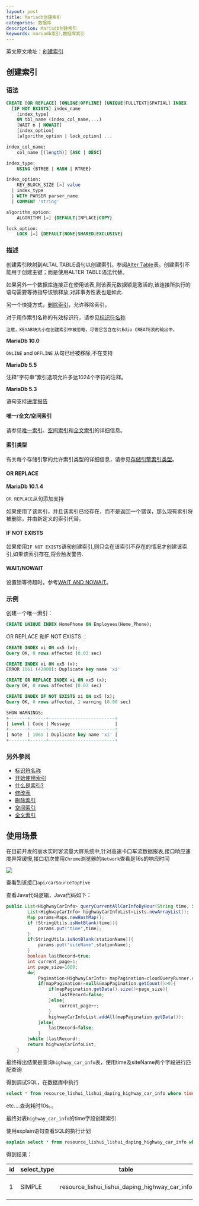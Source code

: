 ```yaml
---
layout: post
title: Mariadb创建索引
categories: 数据库
description: Mariadb创建索引
keywords: mariadb索引,数据库索引
---
```


英文原文地址：[创建索引](https://mariadb.com/kb/en/library/create-index/)

## 创建索引

### 语法

```sql
CREATE [OR REPLACE] [ONLINE|OFFLINE] [UNIQUE|FULLTEXT|SPATIAL] INDEX 
  [IF NOT EXISTS] index_name
    [index_type]
    ON tbl_name (index_col_name,...)
    [WAIT n | NOWAIT]
    [index_option]
    [algorithm_option | lock_option] ...

index_col_name:
    col_name [(length)] [ASC | DESC]

index_type:
    USING {BTREE | HASH | RTREE}

index_option:
    KEY_BLOCK_SIZE [=] value
  | index_type
  | WITH PARSER parser_name
  | COMMENT 'string'

algorithm_option:
    ALGORITHM [=] {DEFAULT|INPLACE|COPY}

lock_option:
    LOCK [=] {DEFAULT|NONE|SHARED|EXCLUSIVE}
```

### 描述

创建索引映射到ALTAL TABLE语句以创建索引。参阅[Alter Table](https://mariadb.com/kb/en/library/alter-table/)表。创建索引不能用于创建主键；而是使用ALTER TABLE语法代替。

如果另外一个数据库连接正在使用该表,则该表元数据锁是激活的,该连接所执行的语句需要等待指导该锁释放,对非事务性表也是如此.

另一个快捷方式，[删除索引](https://mariadb.com/kb/en/library/drop-index/)，允许移除索引。

对于用作索引名称的有效标识符，请参见[标识符名称](https://mariadb.com/kb/en/library/identifier-names/)

```text
注意，KEYAB块大小在创建索引中被忽略，尽管它包含在StEdio CREATE表的输出中。
```

**MariaDb 10.0**

`ONLINE` and `OFFLINE` 从句已经被移除,不在支持

**MariaDb 5.5**

注释“字符串”索引选项允许多达1024个字符的注释。

**MariaDb 5.3**

语句支持[进度报告](https://mariadb.com/kb/en/library/progress-reporting/)

#### 唯一/全文/空间索引

请参见[唯一索引](https://mariadb.com/kb/en/getting-started-with-indexes/#unique-index)、[空间索引](https://mariadb.com/kb/en/spatial-index/)和[全文索引](https://mariadb.com/kb/en/full-text-indexes/)的详细信息。

#### 索引类型

有关每个存储引擎的允许索引类型的详细信息，请参见[存储引擎索引类型](https://mariadb.com/kb/en/storage-engine-index-types/)。

#### OR REPLACE

**MariaDb 10.1.4**

`OR REPLACE`从句添加支持

如果使用了该索引，并且该索引已经存在，而不是返回一个错误，那么现有索引将被删除，并由新定义的索引代替。

#### IF NOT EXISTS

如果使用`IF NOT EXISTS`语句创建索引,则只会在该索引不存在的情况才创建该索引,如果该索引存在,将会触发警告.

#### WAIT/NOWAIT

设置锁等待超时。参考[WAIT AND NOWAIT](https://mariadb.com/kb/en/wait-and-nowait/)。

### 示例

创建一个唯一索引：

```sql
CREATE UNIQUE INDEX HomePhone ON Employees(Home_Phone);
```

OR REPLACE 和IF NOT EXISTS ：

```sql
CREATE INDEX xi ON xx5 (x);
Query OK, 0 rows affected (0.03 sec)

CREATE INDEX xi ON xx5 (x);
ERROR 1061 (42000): Duplicate key name 'xi'

CREATE OR REPLACE INDEX xi ON xx5 (x);
Query OK, 0 rows affected (0.03 sec)

CREATE INDEX IF NOT EXISTS xi ON xx5 (x);
Query OK, 0 rows affected, 1 warning (0.00 sec)

SHOW WARNINGS;
+-------+------+-------------------------+
| Level | Code | Message                 |
+-------+------+-------------------------+
| Note  | 1061 | Duplicate key name 'xi' |
+-------+------+-------------------------+
```

### 另外参阅

- [标识符名称](https://mariadb.com/kb/en/identifier-names/) 
- [开始使用索引](https://mariadb.com/kb/en/getting-started-with-indexes/) 
- [什么是索引?](https://mariadb.com/kb/en/what-is-an-index/) 
- [修改表](https://mariadb.com/kb/en/alter-table/) 
- [删除索引](https://mariadb.com/kb/en/drop-index/) 
- [空间索引](https://mariadb.com/kb/en/spatial-index/) 
- [全文索引](https://mariadb.com/kb/en/full-text-indexes/)

## 使用场景

在目前开发的丽水实时客流量大屏系统中,针对高速卡口车流数据报表,接口响应速度异常缓慢,接口初次使用`Chrome`浏览器的`Network`查看是16s的响应时间

![](/images/blog/mariadb-create-index/1.png)

查看到该接口`api/carSourceTopFive `

查看Java代码逻辑，Java代码如下：

```java
public List<HighwayCarInfo> queryCurrentAllCarInfoByHour(String time, String stationName) {
        List<HighwayCarInfo> highwayCarInfoList=Lists.newArrayList();
        Map params=Maps.newHashMap();
        if (StringUtils.isNotBlank(time)){
            params.put("time",time);
        }
        if(StringUtils.isNotBlank(stationName)){
            params.put("siteName",stationName);
        }
        boolean lastRecord=true;
        int current_page=1;
        int page_size=1000;
        do{
            Pagination<HighwayCarInfo> mapPagination=cloudQueryRunner.queryListByExample(HighwayCarInfo.class,"highway_car_info",params,current_page,page_size);
            if(mapPagination!=null&&mapPagination.getCount()>0){
                if(mapPagination.getData().size()<page_size){
                    lastRecord=false;
                }else{
                    current_page++;
                }
                highwayCarInfoList.addAll(mapPagination.getData());
            }else{
                lastRecord=false;
            }
        }while (lastRecord);
        return highwayCarInfoList;
    }
```

最终得出结果是查询`highway_car_info`表，使用time及siteName两个字段进行匹配查询

得到调试SQL，在数据库中执行

```SQL
select * from resource_lishui_lishui_daping_highway_car_info where time='2018051814'
```

etc....查询耗时10s。。

最终对表`highway_car_info`的time字段创建索引

使用explain语句查看SQL的执行计划

```sql
explain select * from resource_lishui_lishui_daping_highway_car_info where time='2018051814'
```

得到结果：

| id   | select_type | table                                          | type | possible_keys    | key              | key_len | ref   | rows | Extra                 |
| ---- | ----------- | ---------------------------------------------- | ---- | ---------------- | ---------------- | ------- | ----- | ---- | --------------------- |
| 1    | SIMPLE      | resource_lishui_lishui_daping_highway_car_info | ref  | IDX_HIGYWAY_TIME | IDX_HIGYWAY_TIME | 768     | const | 1151 | Using index condition |


